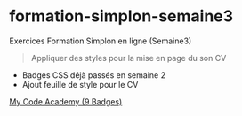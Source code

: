 # formation-simplon-semaine3
Exercices Formation Simplon en ligne (Semaine3)

> Appliquer des styles pour la mise en page du son CV  
* Badges CSS déjà passés en semaine 2
* Ajout feuille de style pour le CV

[My Code Academy (9 Badges)](https://www.codecademy.com/users/benj_ca/achievements)
